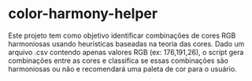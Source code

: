 # color-harmony-helper
Este projeto tem como objetivo identificar combinações de cores RGB harmoniosas usando heurísticas baseadas na teoria das cores. Dado um arquivo .csv contendo apenas valores RGB (ex: 176,191,26), o script gera combinações entre as cores e classifica se essas combinações são harmoniosas ou não e recomendará uma paleta de cor para o usuário.
